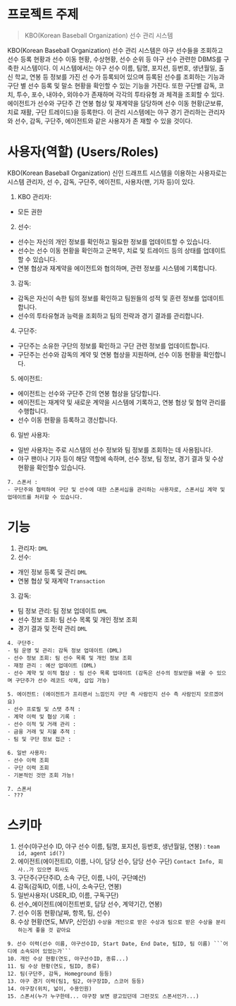 프로젝트 주제
=====

> KBO(Korean Baseball Organization) 선수 관리 시스템

KBO(Korean Baseball Organization) 선수 관리 시스템은 야구 선수들을 조회하고 선수 등록 현황과
선수 이동 현황, 수상현황, 선수 순위 등 야구 선수 관련한 DBMS를 구축한 시스템이다.
이 시스템에서는 야구 선수 이름, 팀명, 포지션, 등번호, 생년월일, 출신 학교, 연봉 등 정보를 가진 선
수가 등록되어 있으며 등록된 선수를 조회하는 기능과 구단 별 선수 등록 및 말소 현황을 확인할 수
있는 기능을 가진다. 또한 구단별 감독, 코치, 투수, 포수, 내야수, 외야수가 존재하며 각각의 투타유형
과 체격을 조회할 수 있다. 에이전트가 선수와 구단주 간 연봉 협상 및 재계약을 담당하며 선수 이동
현황(군보류, 치료 재활, 구단 트레이드)을 등록한다.
이 관리 시스템에는 야구 경기 관리하는 관리자와 선수, 감독, 구단주, 에이전트와 같은 사용자가 존
재할 수 있을 것이다. 

사용자(역할) (Users/Roles)
=====
KBO(Korean Baseball Organization) 신인 드래프트 시스템을 이용하는 사용자로는 시스템 관리자, 선
수, 감독, 구단주, 에이전트, 사용자(팬, 기자 등)이 있다.
1. KBO 관리자:
- 모든 권한

2. 선수:
- 선수는 자신의 개인 정보를 확인하고 필요한 정보를 업데이트할 수 있습니다.
- 선수는 선수 이동 현황을 확인하고 군복무, 치료 및 트레이드 등의 상태를 업데이트할 수 있습니다.
- 연봉 협상과 재계약을 에이전트와 협의하며, 관련 정보를 시스템에 기록합니다.
3. 감독:
- 감독은 자신이 속한 팀의 정보를 확인하고 팀원들의 성적 및 훈련 정보를 업데이트합니다.
- 선수의 투타유형과 능력을 조회하고 팀의 전략과 경기 결과를 관리합니다.
4. 구단주:
- 구단주는 소유한 구단의 정보를 확인하고 구단 관련 정보를 업데이트합니다.
- 구단주는 선수와 감독의 계약 및 연봉 협상을 지원하며, 선수 이동 현황을 확인합니다.
5. 에이전트:
- 에이전트는 선수와 구단주 간의 연봉 협상을 담당합니다.
- 에이전트는 재계약 및 새로운 계약을 시스템에 기록하고, 연봉 협상 및 협약 관리를 수행합니다.
- 선수 이동 현황을 등록하고 갱신합니다.
6. 일반 사용자:
- 일반 사용자는 주로 시스템의 선수 정보와 팀 정보를 조회하는 데 사용됩니다.
- 야구 팬이나 기자 등이 해당 역할에 속하며, 선수 정보, 팀 정보, 경기 결과 및 수상 현황을 확인할수 있습니다.
```
7. 스폰서 :
- 구단주와 협력하여 구단 및 선수에 대한 스폰서십을 관리하는 사용자로, 스폰서십 계약 및 업데이트를 처리할 수 있습니다.
```
기능
======

1. 관리자:
```DML```
2. 선수:
- 개인 정보 등록 및 관리 ```DML```
- 연봉 협상 및 재계약 ```Transaction```

3. 감독:
- 팀 정보 관리: 팀 정보 업데이트 ```DML```
- 선수 정보 조회: 팀 선수 목록 및 개인 정보 조회 
- 경기 결과 및 전략 관리 ```DML```

```
4. 구단주:
- 팀 운영 및 관리: 감독 정보 업데이트 (DML)
- 선수 정보 조회: 팀 선수 목록 및 개인 정보 조회 
- 재정 관리 : 예산 업데이트 (DML)
- 선수 계약 및 이적 협상 : 팀 선수 목록 업데이트 (감독은 선수의 정보만을 바꿀 수 있으며 구단주가 선수 레코드 삭제, 삽입 가능)

5. 에이전트: (에이전트가 프리랜서 느낌인지 구단 측 사람인지 선수 측 사람인지 모르겠어요)
- 선수 프로필 및 스탯 추적 : 
- 계약 이력 및 협상 기록 : 
- 선수 이적 및 거래 관리 :
- 금융 거래 및 지불 추적 : 
- 팀 및 구단 정보 접근 : 

6. 일반 사용자:
- 선수 이력 조회
- 구단 이력 조회
- 기본적인 것만 조회 가능!

7. 스폰서
- ??? 
```
스키마
=====
1. 선수(야구선수 ID, 야구 선수 이름, 팀명, 포지션, 등번호, 생년월일, 연봉) : ```team id, agent id(?)```
2. 에이전트(에이전트ID, 이름, 나이, 담당 선수, 담당 선수 구단) ```Contact Info, 회사..가 있으면 회사도```
3. 구단주(구단주ID, 소속 구단, 이름, 나이, 구단예산)
4. 감독(감독ID, 이름, 나이, 소속구단, 연봉) 
5. 일반사용자( USER_ID, 이름, 구독구단) 
6. 선수_에이전트(에이전트번호, 담당 선수, 계약기간, 연봉)
7. 선수 이동 현황(날짜, 항목, 팀, 선수)
8. 수상 현황(연도, MVP, 신인상) ```수상을 개인으로 받은 수상과 팀으로 받은 수상을 분리하는게 좋을 것 같아요```
```
9. 선수 이력(선수 이름, 야구선수ID, Start Date, End Date, 팀ID, 팀 이름) ```어디에 소속되어 있었는가```
10. 개인 수상 현황(연도, 야구선수ID, 종류...)
11. 팀 수상 현황(연도, 팀ID, 종류)
12. 팀(구단주, 감독, Homeground 등등)
13. 야구 경기 이력(팀1, 팀2, 야구장ID, 스코어 등등) 
14. 야구장(위치, 넓이, 수용인원)
15. 스폰서(누가 누구한테... 야구장 보면 광고있던데 그런것도 스폰서인가...)

```




